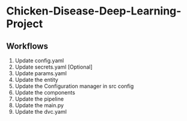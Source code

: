 # Chicken-Disease-Deep-Learning-Project


## Workflows

1. Update config.yaml
2. Update secrets.yaml [Optional]
3. Update params.yaml
4. Update the entity
5. Update the Configuration manager in src config
6. Update the components
7. Update the pipeline
8. Update the main.py
9. Update the dvc.yaml